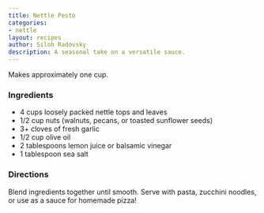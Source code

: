 ```yaml
---
title: Nettle Pesto
categories:
- nettle
layout: recipes
author: Siloh Radovsky
description: A seasonal take on a versatile sauce.
---
```


Makes approximately one cup. 

### Ingredients
- 4 cups loosely packed nettle tops and leaves
- 1/2 cup nuts (walnuts, pecans, or toasted sunflower seeds)
- 3+ cloves of fresh garlic
- 1/2 cup olive oil
- 2 tablespoons lemon juice or balsamic vinegar
- 1 tablespoon sea salt

### Directions
Blend ingredients together until smooth. Serve with pasta, zucchini noodles, or use as a sauce for homemade pizza!

